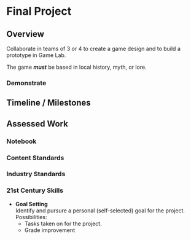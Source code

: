 # Final Project

## Overview

Collaborate in teams of 3 or 4 to create a game design and to build a prototype in Game Lab.

The game ***must*** be based in local history, myth, or lore.

### Demonstrate



## Timeline / Milestones

## Assessed Work

### Notebook

### Content Standards

### Industry Standards

### 21st Century Skills

* __Goal Setting__  
Identify and pursure a personal (self-selected) goal for the project. Possibilities:
  - Tasks taken on for the project.
  - Grade improvement

